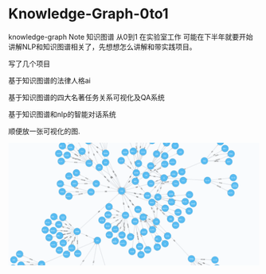 # Knowledge-Graph-0to1
knowledge-graph Note 知识图谱 从0到1
在实验室工作
可能在下半年就要开始讲解NLP和知识图谱相关了，先想想怎么讲解和带实践项目。

写了几个项目  

基于知识图谱的法律人格ai  

基于知识图谱的四大名著任务关系可视化及QA系统  

基于知识图谱和nlp的智能对话系统  

顺便放一张可视化的图.  

![](1-1.png)  
